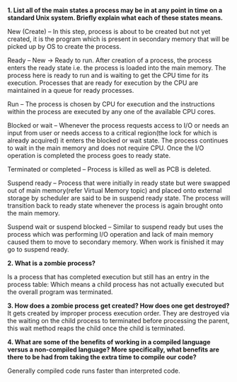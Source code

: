 **1. List all of the main states a process may be in at any point in time on a standard Unix system. Briefly explain what each of these states means.**

New (Create) – In this step, process is about to be created but not yet created, it is the program which is present in secondary memory that will be picked up by OS to create the process.

Ready – New -> Ready to run. After creation of a process, the process enters the ready state i.e. the process is loaded into the main memory. The process here is ready to run and is waiting to get the CPU time for its execution. Processes that are ready for execution by the CPU are maintained in a queue for ready processes.

Run – The process is chosen by CPU for execution and the instructions within the process are executed by any one of the available CPU cores.

Blocked or wait – Whenever the process requests access to I/O or needs an input from user or needs access to a critical region(the lock for which is already acquired) it enters the blocked or wait state. The process continues to wait in the main memory and does not require CPU. Once the I/O operation is completed the process goes to ready state.

Terminated or completed – Process is killed as well as PCB is deleted.

Suspend ready – Process that were initially in ready state but were swapped out of main memory(refer Virtual Memory topic) and placed onto external storage by scheduler are said to be in suspend ready state. The process will transition back to ready state whenever the process is again brought onto the main memory.

Suspend wait or suspend blocked – Similar to suspend ready but uses the process which was performing I/O operation and lack of main memory caused them to move to secondary memory.
When work is finished it may go to suspend ready.


**2. What is a zombie process?**

Is a process that has completed execution but still has an entry in the process table: Which means a child process has not actually executed but the overall program was terminated.

**3. How does a zombie process get created? How does one get destroyed?**
It gets created by improper process execution order. They are destroyed via the waiting on the child process to terminated before processing the parent, this wait method reaps the child once the child is terminated. 

**4. What are some of the benefits of working in a compiled language versus a non-compiled language? More specifically, what benefits are there to be had from taking the extra time to compile our code?**

Generally compiled code runs faster than interpreted code.
